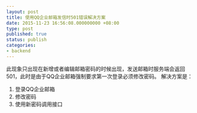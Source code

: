 ```yaml
---
layout: post
title: 使用QQ企业邮箱发信时501错误解决方案
date: 2015-11-23 16:56:08.000000000 +08:00
type: post
published: true
status: publish
categories:
- backend
---
```

此现象只出现在新增或者编辑邮箱密码的时候出现，发送邮箱时服务端会返回501，此时是由于QQ企业邮箱强制要求第一次登录必须修改密码。
解决方案是：
1. 登录QQ企业邮箱
2. 修改密码
3. 使用新密码调用接口
